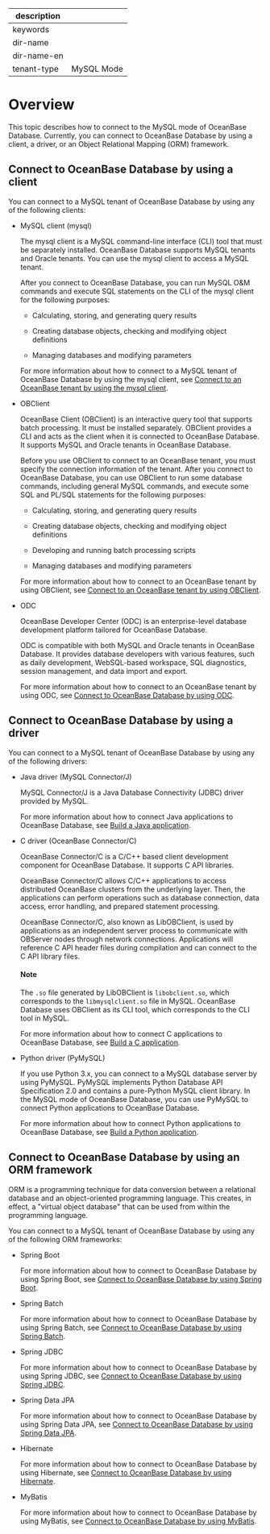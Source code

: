 |description||
|---|---|
|keywords||
|dir-name||
|dir-name-en||
|tenant-type|MySQL Mode|

# Overview

This topic describes how to connect to the MySQL mode of OceanBase Database. Currently, you can connect to OceanBase Database by using a client, a driver, or an Object Relational Mapping (ORM) framework.

## Connect to OceanBase Database by using a client

You can connect to a MySQL tenant of OceanBase Database by using any of the following clients:

* MySQL client (mysql)

   The mysql client is a MySQL command-line interface (CLI) tool that must be separately installed. OceanBase Database supports MySQL tenants and Oracle tenants. You can use the mysql client to access a MySQL tenant.

   After you connect to OceanBase Database, you can run MySQL O&M commands and execute SQL statements on the CLI of the mysql client for the following purposes:

   * Calculating, storing, and generating query results

   * Creating database objects, checking and modifying object definitions

   * Managing databases and modifying parameters

   For more information about how to connect to a MySQL tenant of OceanBase Database by using the mysql client, see [Connect to an OceanBase tenant by using the mysql client](200.connect-to-an-oceanbase-tenant-by-using-a-mysql-client-of-mysql-mode.md).

* OBClient

   OceanBase Client (OBClient) is an interactive query tool that supports batch processing. It must be installed separately. OBClient provides a CLI and acts as the client when it is connected to OceanBase Database. It supports MySQL and Oracle tenants in OceanBase Database.

   Before you use OBClient to connect to an OceanBase tenant, you must specify the connection information of the tenant. After you connect to OceanBase Database, you can use OBClient to run some database commands, including general MySQL commands, and execute some SQL and PL/SQL statements for the following purposes:

   * Calculating, storing, and generating query results

   * Creating database objects, checking and modifying object definitions

   * Developing and running batch processing scripts

   * Managing databases and modifying parameters

   For more information about how to connect to an OceanBase tenant by using OBClient, see [Connect to an OceanBase tenant by using OBClient](300.connect-to-an-oceanbase-tenant-by-using-obclient-of-mysql-mode.md).

* ODC

   OceanBase Developer Center (ODC) is an enterprise-level database development platform tailored for OceanBase Database.

   ODC is compatible with both MySQL and Oracle tenants in OceanBase Database. It provides database developers with various features, such as daily development, WebSQL-based workspace, SQL diagnostics, session management, and data import and export.

   For more information about how to connect to an OceanBase tenant by using ODC, see [Connect to OceanBase Database by using ODC](400.connect-to-the-oceanbase-database-through-odc-of-mysql-mode.md).

## Connect to OceanBase Database by using a driver

You can connect to a MySQL tenant of OceanBase Database by using any of the following drivers:

* Java driver (MySQL Connector/J)

   MySQL Connector/J is a Java Database Connectivity (JDBC) driver provided by MySQL.

   For more information about how to connect Java applications to OceanBase Database, see [Build a Java application](../../../200.quickstart/300.create-sample-application-of-mysql-mode/200.java-application-of-mysql-model.md).

* C driver (OceanBase Connector/C)

   OceanBase Connector/C is a C/C++ based client development component for OceanBase Database. It supports C API libraries.

   OceanBase Connector/C allows C/C++ applications to access distributed OceanBase clusters from the underlying layer. Then, the applications can perform operations such as database connection, data access, error handling, and prepared statement processing.

   OceanBase Connector/C, also known as LibOBClient, is used by applications as an independent server process to communicate with OBServer nodes through network connections. Applications will reference C API header files during compilation and can connect to the C API library files.
   
  <main id="notice" type='explain'>
    <h4>Note</h4>
    <p>The <code>.so</code> file generated by LibOBClient is <code>libobclient.so</code>, which corresponds to the <code>libmysqlclient.so</code> file in MySQL. OceanBase Database uses OBClient as its CLI tool, which corresponds to the CLI tool in MySQL.  </p>
  </main>

   For more information about how to connect C applications to OceanBase Database, see [Build a C application](../../../200.quickstart/300.create-sample-application-of-mysql-mode/300.c-application-of-mysql-model.md).

* Python driver (PyMySQL)

   If you use Python 3.x, you can connect to a MySQL database server by using PyMySQL. PyMySQL implements Python Database API Specification 2.0 and contains a pure-Python MySQL client library. In the MySQL mode of OceanBase Database, you can use PyMySQL to connect Python applications to OceanBase Database.

   For more information about how to connect Python applications to OceanBase Database, see [Build a Python application](../../../200.quickstart/300.create-sample-application-of-mysql-mode/100.python-application-of-mysql-model.md).

## Connect to OceanBase Database by using an ORM framework

ORM is a programming technique for data conversion between a relational database and an object-oriented programming language. This creates, in effect, a "virtual object database" that can be used from within the programming language.

You can connect to a MySQL tenant of OceanBase Database by using any of the following ORM frameworks:

* Spring Boot

   For more information about how to connect to OceanBase Database by using Spring Boot, see [Connect to OceanBase Database by using Spring Boot](../200.sample-program-of-mysql-mode/100.java-of-mysql-mode/800.connect-to-the-oceanbase-database-through-spring-boot-of-mysql-mode.md).

* Spring Batch

   For more information about how to connect to OceanBase Database by using Spring Batch, see [Connect to OceanBase Database by using Spring Batch](../200.sample-program-of-mysql-mode/100.java-of-mysql-mode/900.connect-to-the-oceanbase-database-through-spring-batch-of-mysql-mode.md).

* Spring JDBC

   For more information about how to connect to OceanBase Database by using Spring JDBC, see [Connect to OceanBase Database by using Spring JDBC](../200.sample-program-of-mysql-mode/100.java-of-mysql-mode/1000.connect-to-the-oceanbase-database-through-spring-jdbc-of-mysql-mode.md).

* Spring Data JPA

   For more information about how to connect to OceanBase Database by using Spring Data JPA, see [Connect to OceanBase Database by using Spring Data JPA](../200.sample-program-of-mysql-mode/100.java-of-mysql-mode/1100.connect-to-the-oceanbase-database-through-springjpa-of-mysql-mode.md).

* Hibernate

   For more information about how to connect to OceanBase Database by using Hibernate, see [Connect to OceanBase Database by using Hibernate](../200.sample-program-of-mysql-mode/100.java-of-mysql-mode/1200.connect-to-the-oceanbase-database-through-hibernate-of-mysql-mode.md).

* MyBatis

   For more information about how to connect to OceanBase Database by using MyBatis, see [Connect to OceanBase Database by using MyBatis](../200.sample-program-of-mysql-mode/100.java-of-mysql-mode/1300.connect-to-the-oceanbase-database-through-mybatis-of-mysql-mode.md).

